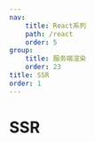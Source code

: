 ```yaml
---
nav:
    title: React系列
    path: /react
    order: 5
group:
    title: 服务端渲染
    order: 23
title: SSR
order: 1
---
```


# SSR

